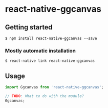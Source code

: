 # react-native-ggcanvas

## Getting started

`$ npm install react-native-ggcanvas --save`

### Mostly automatic installation

`$ react-native link react-native-ggcanvas`

## Usage
```javascript
import Ggcanvas from 'react-native-ggcanvas';

// TODO: What to do with the module?
Ggcanvas;
```
